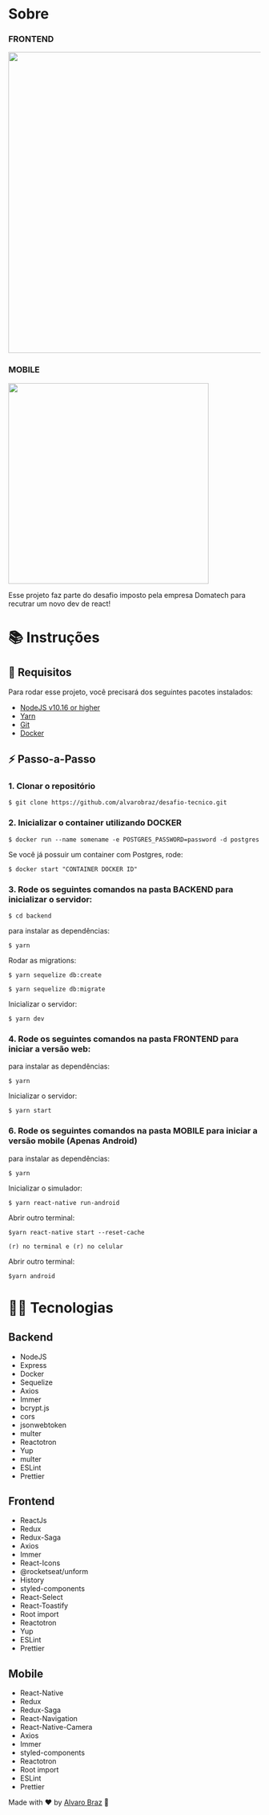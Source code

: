 #  Sobre

### FRONTEND
<img src="https://uploaddeimagens.com.br/images/003/050/799/original/WhatsApp_Image_2021-01-25_at_00.38.41.jpeg?1611546036" width=600>

### MOBILE
<img src="https://uploaddeimagens.com.br/images/003/050/800/original/WhatsApp_Image_2021-01-25_at_00.33.40.jpeg?1611546070" width=400>

Esse projeto faz parte do desafio imposto pela empresa Domatech para recutrar um novo dev de react!

# 📚 Instruções

## 🚨 Requisitos

Para rodar esse projeto, você precisará dos seguintes pacotes instalados:

* [NodeJS v10.16 or higher](https://nodejs.org/en/)
* [Yarn](https://yarnpkg.com/)
* [Git](https://git-scm.com/)
* [Docker](https://www.docker.com/)

## ⚡ Passo-a-Passo

### 1. Clonar o repositório

    $ git clone https://github.com/alvarobraz/desafio-tecnico.git

### 2. Inicializar o container utilizando DOCKER

    $ docker run --name somename -e POSTGRES_PASSWORD=password -d postgres

Se você já possuir um container com Postgres, rode:
    
    $ docker start "CONTAINER DOCKER ID"


### 3. Rode os seguintes comandos na pasta BACKEND para inicializar o servidor:

    $ cd backend

para instalar as dependências:

    $ yarn

Rodar as migrations:

    $ yarn sequelize db:create

    $ yarn sequelize db:migrate


Inicializar o servidor:

    $ yarn dev

### 4. Rode os seguintes comandos na pasta FRONTEND para iniciar a versão web:

para instalar as dependências:

    $ yarn

Inicializar o servidor:

    $ yarn start

### 6. Rode os seguintes comandos na pasta MOBILE para iniciar a versão mobile (Apenas Android)

para instalar as dependências:

    $ yarn

Inicializar o simulador:

    $ yarn react-native run-android

Abrir outro terminal:

    $yarn react-native start --reset-cache

    (r) no terminal e (r) no celular

Abrir outro terminal:

    $yarn android




# 👨‍💻 Tecnologias

## Backend

* NodeJS
* Express
* Docker
* Sequelize
* Axios
* Immer
* bcrypt.js
* cors
* jsonwebtoken
* multer
* Reactotron
* Yup
* multer
* ESLint
* Prettier

## Frontend

* ReactJs
* Redux
* Redux-Saga
* Axios
* Immer
* React-Icons
* @rocketseat/unform
* History
* styled-components
* React-Select
* React-Toastify
* Root import
* Reactotron
* Yup
* ESLint
* Prettier

## Mobile

* React-Native
* Redux
* Redux-Saga
* React-Navigation
* React-Native-Camera
* Axios
* Immer
* styled-components
* Reactotron
* Root import
* ESLint
* Prettier


Made with ❤️ by [Alvaro Braz](https://www.linkedin.com/in/%C3%A1lvaro-adriano-braz-8b718425/) 🤙
